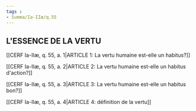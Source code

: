 ```yaml
---
tags : 
- Summa/Ia-IIæ/q.55
---
```


## L'ESSENCE DE LA VERTU

[[CERF Ia-IIæ, q. 55, a. 1|ARTICLE 1: La vertu humaine est-elle un habitus?]]

[[CERF Ia-IIæ, q. 55, a. 2|ARTICLE 2: La vertu humaine est-elle un habitus d'action?]]

[[CERF Ia-IIæ, q. 55, a. 3|ARTICLE 3: La vertu humaine est-elle un habitus bon?]]

[[CERF Ia-IIæ, q. 55, a. 4|ARTICLE 4: définition de la vertu]]

